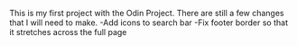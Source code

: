 This is my first project with the Odin Project. There are still a few changes that I will need to make.
-Add icons to search bar
-Fix footer border so that it stretches across the full page